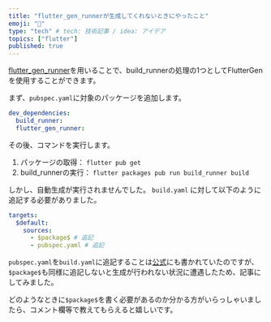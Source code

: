 ```yaml
---
title: "flutter_gen_runnerが生成してくれないときにやったこと"
emoji: "🧬"
type: "tech" # tech: 技術記事 / idea: アイデア
topics: ["flutter"]
published: true
---
```


[flutter_gen_runner](https://pub.dev/packages/flutter_gen_runner)を用いることで、build_runnerの処理の1つとしてFlutterGenを使用することができます。

まず、`pubspec.yaml`に対象のパッケージを追加します。

```yaml
dev_dependencies:
  build_runner:
  flutter_gen_runner:
```

その後、コマンドを実行します。

1. パッケージの取得： `flutter pub get`
1. build_runnerの実行： `flutter packages pub run build_runner build`

しかし、自動生成が実行されませんでした。
`build.yaml` に対して以下のように追記する必要がありました。

```yaml
targets:
  $default:
    sources:
      - $package$ # 追記
      - pubspec.yaml # 追記
```

`pubspec.yaml`を`build.yaml`に追記することは[公式](https://pub.dev/packages/flutter_gen_runner#issues)にも書かれていたのですが、`$package$`も同様に追記しないと生成が行われない状況に遭遇したため、記事にしてみました。

どのようなときに`$package$`を書く必要があるのか分かる方がいらっしゃいましたら、コメント欄等で教えてもらえると嬉しいです。
